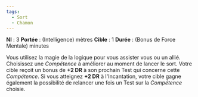 ```yaml
---
tags:
  - Sort
  - Chamon
---
```

**NI** : 3
**Portée** : (Intelligence) mètres
**Cible** : 1
**Durée** : (Bonus de Force Mentale) minutes

Vous utilisez la magie de la logique pour vous assister vous ou un allié. Choisissez une *Compétence* à améliorer au moment de lancer le sort. Votre cible reçoit un bonus de **+2 DR** à son prochain Test qui concerne cette *Compétence*. Si vous atteignez **+2 DR** à l'Incantation, votre cible gagne également la possibilité de relancer une fois un Test sur la *Compétence* choisie.